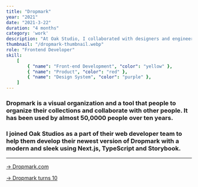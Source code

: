 ```yaml
---
title: "Dropmark"
year: "2021"
date: "2021-3-22"
duration: "4 months"
category: 'work'
description: "At Oak Studio, I collaborated with designers and engineers on the newest Dropmark Design System, and developed its UI Component library with Next.js."
thumbnail: "/dropmark-thumbnail.webp"
role: "Frontend Developer"
skill:
    [
        { "name": "Front-end Development", "color": "yellow" },
        { "name": "Product", "color": "red" },
        { "name": "Design System", "color": "purple" },
    ]
---
```


### Dropmark is a visual organization and a tool that people to organize their collections and collaborate with other people. It has been used by almost 50,0000 people over ten years.

### I joined Oak Studios as a part of their web developer team to help them develop their newest version of Dropmark with a modern and sleek using Next.js, TypeScript and Storybook.

<hr/>

<a target="_blank" rel="noopener noreferrer" href="http://dropmark.com/"> -> Dropmark.com </a>

<a target="_blank" rel="noopener noreferrer" href="https://www.dropmark.com/ten/"> -> Dropmark turns 10 </a>
